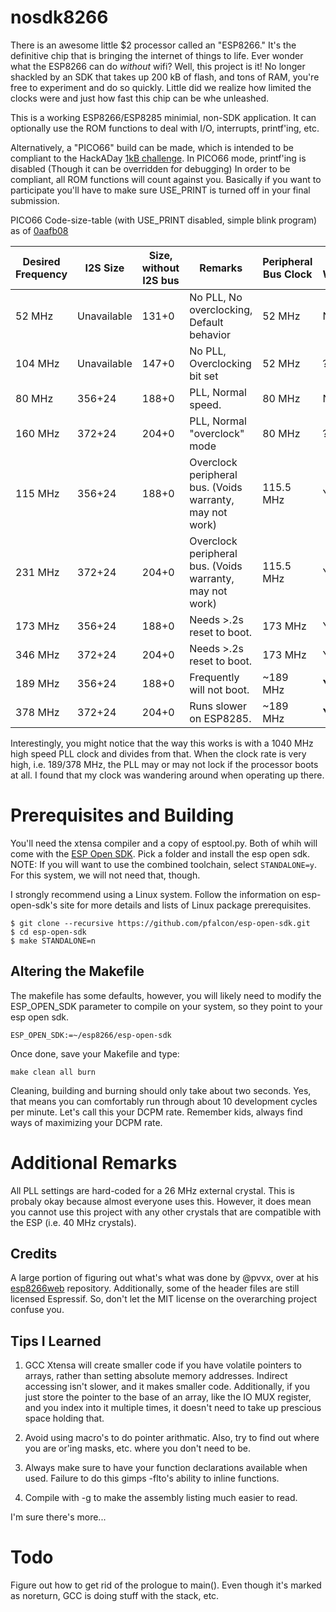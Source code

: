 # nosdk8266

There is an awesome little $2 processor called an "ESP8266."  It's the definitive chip that is bringing the internet of things to life. Ever wonder what the ESP8266 can do *without* wifi?  Well, this project is it!  No longer shackled by an SDK that takes up 200 kB of flash, and tons of RAM, you're free to experiment and do so quickly.  Little did we realize how limited the clocks were and just how fast this chip can be whe unleashed.

This is a working ESP8266/ESP8285 minimial, non-SDK application.  It can optionally use the ROM functions to deal with I/O, interrupts, printf'ing, etc.

Alternatively, a "PICO66" build can be made, which is intended to be compliant to the HackADay [1kB challenge](https://hackaday.io/contest/18215-the-1kb-challenge). In PICO66 mode, printf'ing is disabled (Though it can be overridden for debugging)  In order to be compliant, all ROM functions will count against you.  Basically if you want to participate you'll have to make sure USE_PRINT is turned off in your final submission.

  PICO66 Code-size-table (with USE_PRINT disabled, simple blink program) as of [0aafb08](https://github.com/cnlohr/nosdk8266/commit/0aafb08069611f47276379884e0852e593915d52)

| Desired Frequency | I2S Size | Size, without I2S bus | Remarks | Peripheral Bus Clock | Voids Warranty |
| ----------------- | ----------------------- | --------------------- | ------- | ----- | -------------- |
| 52 MHz | Unavailable | 131+0 | No PLL, No overclocking, Default behavior | 52 MHz | N |
| 104 MHz | Unavailable | 147+0 | No PLL, Overclocking bit set | 52 MHz | ? |
| 80 MHz | 356+24 | 188+0 | PLL, Normal speed. | 80 MHz | N |
| 160 MHz | 372+24 | 204+0 | PLL, Normal "overclock" mode | 80 MHz | ? |
| 115 MHz | 356+24 | 188+0 | Overclock peripheral bus. (Voids warranty, may not work) | 115.5 MHz | Y |
| 231 MHz | 372+24 | 204+0 | Overclock peripheral bus. (Voids warranty, may not work) | 115.5 MHz | Y |
| 173 MHz | 356+24 | 188+0 | Needs >.2s reset to boot. | 173 MHz | Y |
| 346 MHz | 372+24 | 204+0 | Needs >.2s reset to boot. | 173 MHz | Y |
| 189 MHz | 356+24 | 188+0 | Frequently will not boot. | ~189 MHz | **YES** |
| 378 MHz | 372+24 | 204+0 | Runs slower on ESP8285. | ~189 MHz | **YES** |

Interestingly, you might notice that the way this works is with a 1040 MHz high speed PLL clock and divides from that.  When the clock rate is very high, i.e. 189/378 MHz, the PLL may or may not lock if the processor boots at all.  I found that my clock was wandering around when operating up there.

# Prerequisites and Building

You'll need the xtensa compiler and a copy of esptool.py.  Both of whih will come with the [ESP Open SDK](https://github.com/pfalcon/esp-open-sdk).  Pick a folder and install the esp open sdk.  NOTE: If you will want to use the combined toolchain, select ```STANDALONE=y```.  For this system, we will not need that, though.

I strongly recommend using a Linux system.  Follow the information on esp-open-sdk's site for more details and lists of Linux package prerequisites.

```
$ git clone --recursive https://github.com/pfalcon/esp-open-sdk.git
$ cd esp-open-sdk
$ make STANDALONE=n
```

## Altering the Makefile

The makefile has some defaults, however, you will likely need to modify the ESP_OPEN_SDK parameter to compile on your system, so they point to your esp open sdk.

```
ESP_OPEN_SDK:=~/esp8266/esp-open-sdk
```

Once done, save your Makefile and type:

```
make clean all burn
```

Cleaning, building and burning should only take about two seconds.  Yes, that means you can comfortably run through about 10 development cycles per minute.  Let's call this your DCPM rate. Remember kids, always find ways of maximizing your DCPM rate.


# Additional Remarks

All PLL settings are hard-coded for a 26 MHz external crystal.  This is probaly okay because almost everyone uses this.  However, it does mean you cannot use this project with any other crystals that are compatible with the ESP (i.e. 40 MHz crystals).

## Credits

A large portion of figuring out what's what was done by @pvvx, over at  his [esp8266web](https://github.com/pvvx/esp8266web/) repository.  Additionally, some of the header files are still licensed Espressif.  So, don't let the MIT license on the overarching project confuse you.

## Tips I Learned

1. GCC Xtensa will create smaller code if you have volatile pointers to arrays, rather than setting absolute memory addresses.  Indirect accessing isn't slower, and it makes smaller code.  Additionally, if you just store the pointer to the base of an array, like the IO MUX register, and you index into it multiple times, it doesn't need to take up prescious space holding that.

2. Avoid using macro's to do pointer arithmatic.  Also, try to find out where you are or'ing masks, etc. where you don't need to be.

3. Always make sure to have your function declarations available when used.  Failure to do this gimps -flto's ability to inline functions.

4. Compile with -g to make the assembly listing much easier to read. 

I'm sure there's more...
# Todo

Figure out how to get rid of the prologue to main().  Even though it's marked as noreturn, GCC is doing stuff with the stack, etc.

